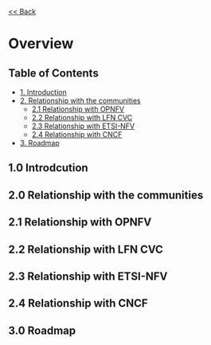 [<< Back](./)

# Overview

<a name="toc"></a>
## Table of Contents
* [1. Introduction](#1)
* [2. Relationship with the communities](#2)
  * [2.1 Relationship with OPNFV](#2.1)
  * [2.2 Relationship with LFN CVC](#2.2)
  * [2.3 Relationship with ETSI-NFV](#2.3)
  * [2.4 Relationship with CNCF](#2.4)
* [3. Roadmap](#3)



<a name="1"></a>
## 1.0 Introdcution



<a name="2"></a>
## 2.0 Relationship with the communities

<a name="2.1"></a>
## 2.1 Relationship with OPNFV

<a name="2.2"></a>
## 2.2 Relationship with LFN CVC

<a name="2.3"></a>
## 2.3 Relationship with ETSI-NFV

<a name="2.4"></a>
## 2.4 Relationship with CNCF

<a name="3"></a>
## 3.0 Roadmap

